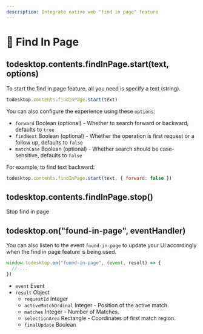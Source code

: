 ```yaml
---
description: Integrate native web "find in page" feature
---
```


# 👀 Find In Page

## todesktop.contents.findInPage.start\(text, options\)

To start the find in page feature, all you need is specify a text \(string\).

```javascript
todesktop.contents.findInPage.start(text)
```

You can also configure the experience using these `options`:

* `forward` Boolean \(optional\) - Whether to search forward or backward, defaults to `true`
* `findNext` Boolean \(optional\) - Whether the operation is first request or a follow up, defaults to `false`
* `matchCase` Boolean \(optional\) - Whether search should be case-sensitive, defaults to `false`

For example, to find text backward:

```javascript
todesktop.contents.findInPage.start(text, { forward: false })
```

## todesktop.contents.findInPage.stop\(\)

Stop find in page

## todesktop.on\("found-in-page", eventHandler\)

You can also listen to the event `found-in-page` to update your UI accordingly when the find in page feature is being used.

```javascript
window.todesktop.on("found-in-page", (event, result) => {
  // ...
})
```

* `event` Event
* `result` Object
  * `requestId` Integer
  * `activeMatchOrdinal` Integer - Position of the active match.
  * `matches` Integer - Number of Matches.
  * `selectionArea` Rectangle - Coordinates of first match region.
  * `finalUpdate` Boolean

